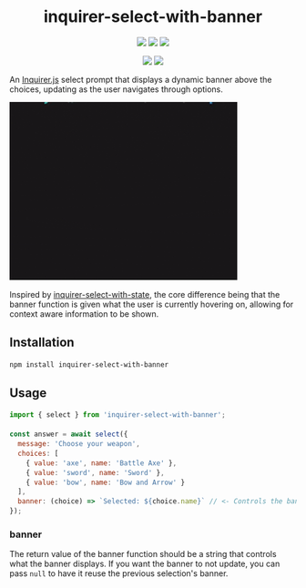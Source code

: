 <div align="center">
  <h1>inquirer-select-with-banner</h1>
  <p>
    <a alt="NPM Version"><img src="https://img.shields.io/npm/v/inquirer-select-with-banner?style=social&logo=npm" /></a>
    <a alt="NPM Downloads"><img src="https://img.shields.io/npm/dw/inquirer-select-with-banner?style=social&logo=npm" /></a>
    <a alt="NPM Last Update"><img src="https://img.shields.io/npm/last-update/inquirer-select-with-banner?style=social&logo=npm" /></a>
  </p>
    <p>
    <a alt="Libraries.io dependency status for GitHub repo"><img src="https://img.shields.io/librariesio/github/wannabewayno/inquirer-select-with-banner?style=plastic" /></a>
    <a alt="GitHub Issues or Pull Requests"><img src="https://img.shields.io/github/issues/wannabewayno/inquirer-select-with-banner?style=plastic&logo=github" /></a>
  </p>
</div>

An [Inquirer.js](https://github.com/SBoudrias/Inquirer.js) select prompt that displays a dynamic banner above the choices, updating as the user navigates through options.

![Screen recording](./screen-recording.gif)

Inspired by [inquirer-select-with-state](https://github.com/patik/inquirer-select-with-state), the core difference being that the banner function is given what the user is currently hovering on, allowing for context aware information to be shown.

## Installation

```bash
npm install inquirer-select-with-banner
```

## Usage

```js
import { select } from 'inquirer-select-with-banner';

const answer = await select({
  message: 'Choose your weapon',
  choices: [
    { value: 'axe', name: 'Battle Axe' },
    { value: 'sword', name: 'Sword' },
    { value: 'bow', name: 'Bow and Arrow' }
  ],
  banner: (choice) => `Selected: ${choice.name}` // <- Controls the banner. return `string` to display, `undefined` or '' to clear, `null` to preserve the previous banner 
});
```

### banner
The return value of the banner function should be a string that controls what the banner displays.
If you want the banner to not update, you can pass `null` to have it reuse the previous selection's banner.
